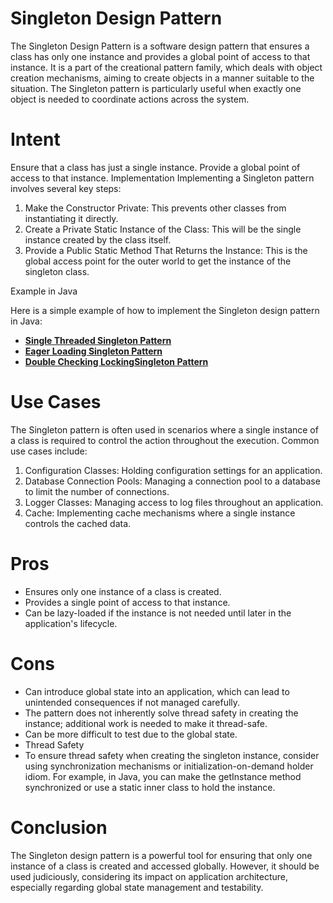 # Singleton Design Pattern
The Singleton Design Pattern is a software design pattern that ensures a class has only one instance and provides a global point of access to that instance. It is a part of the creational pattern family, which deals with object creation mechanisms, aiming to create objects in a manner suitable to the situation. The Singleton pattern is particularly useful when exactly one object is needed to coordinate actions across the system.

# Intent
Ensure that a class has just a single instance.
Provide a global point of access to that instance.
Implementation
Implementing a Singleton pattern involves several key steps:

1. Make the Constructor Private: This prevents other classes from instantiating it directly.
2. Create a Private Static Instance of the Class: This will be the single instance created by the class itself.
3. Provide a Public Static Method That Returns the Instance: This is the global access point for the outer world to get the instance of the singleton class.

Example in Java

Here is a simple example of how to implement the Singleton design pattern in Java:

* **[Single Threaded Singleton Pattern](https://github.com/sidhant97/DesignDoctrine/tree/main/singleton/src/singleThreaded)**
* **[Eager Loading Singleton Pattern](https://github.com/sidhant97/DesignDoctrine/tree/main/singleton/src/eagerLoading)**
* **[Double Checking LockingSingleton Pattern](https://github.com/sidhant97/DesignDoctrine/tree/main/singleton/src/doubleCheckLocking)**
# Use Cases
The Singleton pattern is often used in scenarios where a single instance of a class is required to control the action throughout the execution. Common use cases include:

1. Configuration Classes: Holding configuration settings for an application.
2. Database Connection Pools: Managing a connection pool to a database to limit the number of connections.
3. Logger Classes: Managing access to log files throughout an application.
4. Cache: Implementing cache mechanisms where a single instance controls the cached data. 

# Pros
* Ensures only one instance of a class is created.
* Provides a single point of access to that instance.
* Can be lazy-loaded if the instance is not needed until later in the application's lifecycle.
# Cons
* Can introduce global state into an application, which can lead to unintended consequences if not managed carefully.
* The pattern does not inherently solve thread safety in creating the instance; additional work is needed to make it thread-safe.
* Can be more difficult to test due to the global state.
* Thread Safety
* To ensure thread safety when creating the singleton instance, consider using synchronization mechanisms or initialization-on-demand holder idiom. For example, in Java, you can make the getInstance method synchronized or use a static inner class to hold the instance.

# Conclusion
The Singleton design pattern is a powerful tool for ensuring that only one instance of a class is created and accessed globally. However, it should be used judiciously, considering its impact on application architecture, especially regarding global state management and testability.